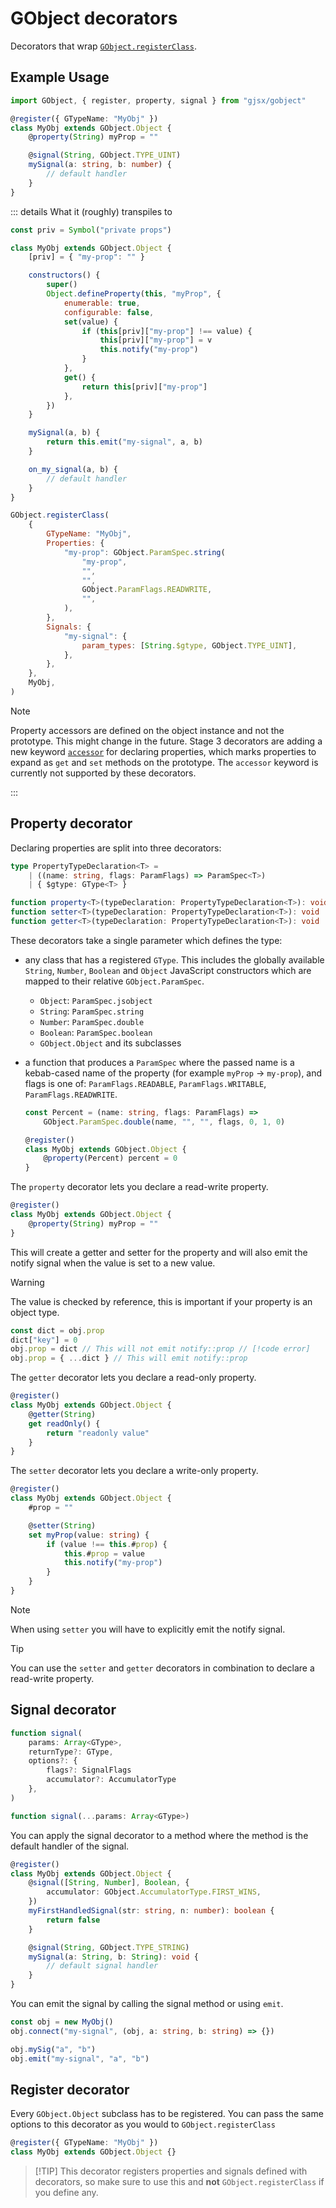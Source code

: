 # GObject decorators

Decorators that wrap
[`GObject.registerClass`](https://gitlab.gnome.org/GNOME/gjs/-/blob/master/doc/Overrides.md?ref_type=heads#gobjectregisterclassmetainfo-klass).

## Example Usage

```ts
import GObject, { register, property, signal } from "gjsx/gobject"

@register({ GTypeName: "MyObj" })
class MyObj extends GObject.Object {
    @property(String) myProp = ""

    @signal(String, GObject.TYPE_UINT)
    mySignal(a: string, b: number) {
        // default handler
    }
}
```

::: details What it (roughly) transpiles to

```js
const priv = Symbol("private props")

class MyObj extends GObject.Object {
    [priv] = { "my-prop": "" }

    constructors() {
        super()
        Object.defineProperty(this, "myProp", {
            enumerable: true,
            configurable: false,
            set(value) {
                if (this[priv]["my-prop"] !== value) {
                    this[priv]["my-prop"] = v
                    this.notify("my-prop")
                }
            },
            get() {
                return this[priv]["my-prop"]
            },
        })
    }

    mySignal(a, b) {
        return this.emit("my-signal", a, b)
    }

    on_my_signal(a, b) {
        // default handler
    }
}

GObject.registerClass(
    {
        GTypeName: "MyObj",
        Properties: {
            "my-prop": GObject.ParamSpec.string(
                "my-prop",
                "",
                "",
                GObject.ParamFlags.READWRITE,
                "",
            ),
        },
        Signals: {
            "my-signal": {
                param_types: [String.$gtype, GObject.TYPE_UINT],
            },
        },
    },
    MyObj,
)
```

> [!NOTE]
>
> Property accessors are defined on the object instance and not the prototype.
> This might change in the future. Stage 3 decorators are adding a new keyword
> [`accessor`](https://github.com/tc39/proposal-decorators?tab=readme-ov-file#class-auto-accessors)
> for declaring properties, which marks properties to expand as `get` and `set`
> methods on the prototype. The `accessor` keyword is currently not supported by
> these decorators.

:::

## Property decorator

Declaring properties are split into three decorators:

```ts
type PropertyTypeDeclaration<T> =
    | ((name: string, flags: ParamFlags) => ParamSpec<T>)
    | { $gtype: GType<T> }

function property<T>(typeDeclaration: PropertyTypeDeclaration<T>): void
function setter<T>(typeDeclaration: PropertyTypeDeclaration<T>): void
function getter<T>(typeDeclaration: PropertyTypeDeclaration<T>): void
```

These decorators take a single parameter which defines the type:

- any class that has a registered `GType`. This includes the globally available
  `String`, `Number`, `Boolean` and `Object` JavaScript constructors which are
  mapped to their relative `GObject.ParamSpec`.

  - `Object`: `ParamSpec.jsobject`
  - `String`: `ParamSpec.string`
  - `Number`: `ParamSpec.double`
  - `Boolean`: `ParamSpec.boolean`
  - `GObject.Object` and its subclasses

- a function that produces a `ParamSpec` where the passed name is a kebab-cased
  name of the property (for example `myProp` -> `my-prop`), and flags is one of:
  `ParamFlags.READABLE`, `ParamFlags.WRITABLE`, `ParamFlags.READWRITE`.

    ```ts
    const Percent = (name: string, flags: ParamFlags) =>
        GObject.ParamSpec.double(name, "", "", flags, 0, 1, 0)

    @register()
    class MyObj extends GObject.Object {
        @property(Percent) percent = 0
    }
    ```

The `property` decorator lets you declare a read-write property.

```ts {3}
@register()
class MyObj extends GObject.Object {
    @property(String) myProp = ""
}
```

This will create a getter and setter for the property and will also emit the
notify signal when the value is set to a new value.

> [!WARNING]
>
> The value is checked by reference, this is important if your property is an
> object type.
>
> ```ts
> const dict = obj.prop
> dict["key"] = 0
> obj.prop = dict // This will not emit notify::prop // [!code error]
> obj.prop = { ...dict } // This will emit notify::prop
> ```

The `getter` decorator lets you declare a read-only property.

```ts {3}
@register()
class MyObj extends GObject.Object {
    @getter(String)
    get readOnly() {
        return "readonly value"
    }
}
```

The `setter` decorator lets you declare a write-only property.

```ts {5}
@register()
class MyObj extends GObject.Object {
    #prop = ""

    @setter(String)
    set myProp(value: string) {
        if (value !== this.#prop) {
            this.#prop = value
            this.notify("my-prop")
        }
    }
}
```

> [!NOTE]
>
> When using `setter` you will have to explicitly emit the notify signal.

<!--  -->

> [!TIP]
>
> You can use the `setter` and `getter` decorators in combination to declare a
> read-write property.

## Signal decorator

```ts
function signal(
    params: Array<GType>,
    returnType?: GType,
    options?: {
        flags?: SignalFlags
        accumulator?: AccumulatorType
    },
)

function signal(...params: Array<GType>)
```

You can apply the signal decorator to a method where the method is the default
handler of the signal.

```ts {3,4,5,10}
@register()
class MyObj extends GObject.Object {
    @signal([String, Number], Boolean, {
        accumulator: GObject.AccumulatorType.FIRST_WINS,
    })
    myFirstHandledSignal(str: string, n: number): boolean {
        return false
    }

    @signal(String, GObject.TYPE_STRING)
    mySignal(a: String, b: String): void {
        // default signal handler
    }
}
```

You can emit the signal by calling the signal method or using `emit`.

```ts
const obj = new MyObj()
obj.connect("my-signal", (obj, a: string, b: string) => {})

obj.mySig("a", "b")
obj.emit("my-signal", "a", "b")
```

## Register decorator

Every `GObject.Object` subclass has to be registered. You can pass the same
options to this decorator as you would to `GObject.registerClass`

```ts
@register({ GTypeName: "MyObj" })
class MyObj extends GObject.Object {}
```

> [!TIP] This decorator registers properties and signals defined with
> decorators, so make sure to use this and **not** `GObject.registerClass` if
> you define any.
